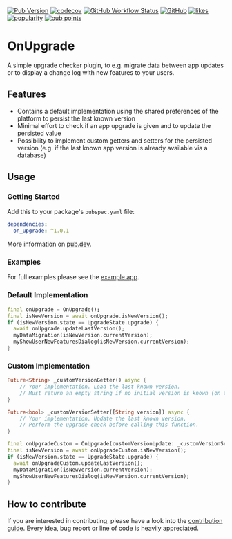 [![Pub Version](https://img.shields.io/pub/v/on_upgrade)](https://pub.dev/packages/on_upgrade)
[![codecov](https://codecov.io/gh/Boehrsi/on_upgrade/branch/main/graph/badge.svg?token=7XPRP9UMLF)](https://codecov.io/gh/Boehrsi/on_upgrade)
[![GitHub Workflow Status](https://img.shields.io/github/workflow/status/boehrsi/on_upgrade/Main)](https://github.com/Boehrsi/on_upgrade/actions)
[![GitHub](https://img.shields.io/github/license/boehrsi/on_upgrade)](https://github.com/Boehrsi/on_upgrade/blob/main/LICENSE)
[![likes](https://badges.bar/on_upgrade/likes)](https://pub.dev/packages/on_upgrade/score)
[![popularity](https://badges.bar/on_upgrade/popularity)](https://pub.dev/packages/on_upgrade/score)
[![pub points](https://badges.bar/on_upgrade/pub%20points)](https://pub.dev/packages/on_upgrade/score) 

# OnUpgrade

A simple upgrade checker plugin, to e.g. migrate data between app updates or to display a change log with new features to your users.

## Features

- Contains a default implementation using the shared preferences of the platform to persist the last known version
- Minimal effort to check if an app upgrade is given and to update the persisted value
- Possibility to implement custom getters and setters for the persisted version (e.g. if the last known app version is already available via a database)

## Usage

### Getting Started

Add this to your package's `pubspec.yaml` file:

```yaml
dependencies:
  on_upgrade: ^1.0.1
```

More information on [pub.dev](https://pub.dev/packages/on_upgrade).

### Examples

For full examples please see the [example app](https://github.com/Boehrsi/on_upgrade/blob/main/example/lib/main.dart).

### Default Implementation

```dart
final onUpgrade = OnUpgrade();
final isNewVersion = await onUpgrade.isNewVersion();
if (isNewVersion.state == UpgradeState.upgrade) {
  await onUpgrade.updateLastVersion();
  myDataMigration(isNewVersion.currentVersion);
  myShowUserNewFeaturesDialog(isNewVersion.currentVersion);
}
```

### Custom Implementation

```dart
Future<String> _customVersionGetter() async {
    // Your implementation. Load the last known version.
    // Must return an empty string if no initial version is known (on the first app start, before updateLastVersion() was called the first time).
}

Future<bool> _customVersionSetter([String version]) async {
    // Your implementation. Update the last known version.
    // Perform the upgrade check before calling this function.
}

final onUpgradeCustom = OnUpgrade(customVersionUpdate: _customVersionSetter, customVersionLookup: _customVersionGetter);
final isNewVersion = await onUpgradeCustom.isNewVersion();
if (isNewVersion.state == UpgradeState.upgrade) {
  await onUpgradeCustom.updateLastVersion();
  myDataMigration(isNewVersion.currentVersion);
  myShowUserNewFeaturesDialog(isNewVersion.currentVersion);
}
```

## How to contribute

If you are interested in contributing, please have a look into the [contribution guide](https://github.com/Boehrsi/on_upgrade/blob/main/CONTRIBUTING.md). Every idea, bug report or line of code is heavily appreciated.
